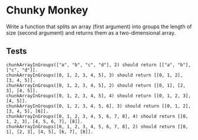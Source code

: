 # Chunky Monkey
Write a function that splits an array (first argument) into groups the length of size (second argument) and returns them as a two-dimensional array.

## Tests
 ```
chunkArrayInGroups(["a", "b", "c", "d"], 2) should return [["a", "b"], ["c", "d"]].
chunkArrayInGroups([0, 1, 2, 3, 4, 5], 3) should return [[0, 1, 2], [3, 4, 5]].
chunkArrayInGroups([0, 1, 2, 3, 4, 5], 2) should return [[0, 1], [2, 3], [4, 5]].
chunkArrayInGroups([0, 1, 2, 3, 4, 5], 4) should return [[0, 1, 2, 3], [4, 5]].
chunkArrayInGroups([0, 1, 2, 3, 4, 5, 6], 3) should return [[0, 1, 2], [3, 4, 5], [6]].
chunkArrayInGroups([0, 1, 2, 3, 4, 5, 6, 7, 8], 4) should return [[0, 1, 2, 3], [4, 5, 6, 7], [8]].
chunkArrayInGroups([0, 1, 2, 3, 4, 5, 6, 7, 8], 2) should return [[0, 1], [2, 3], [4, 5], [6, 7], [8]].
```